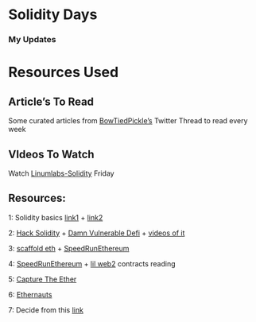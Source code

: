 # Solidity Days

### My Updates




# Resources Used

## **Article’s To Read**

Some curated articles from [BowTiedPickle’s](https://twitter.com/BowTiedPickle/status/1494836973994979329) Twitter Thread to read every week

## **VIdeos To Watch**

Watch [Linumlabs-Solidity](https://youtube.com/playlist?list=PLtQA_IktTCnZcITKc6Bj2Y8jtf33n5ZDk) Friday




## Resources:

1: Solidity basics [link1](https://www.youtube.com/playlist?list=PLO5VPQH6OWdULDcret0S0EYQ7YcKzrigz) + [link2](https://www.youtube.com/playlist?list=PLO5VPQH6OWdVQwpQfw9rZ67O6Pjfo6q-p) 

2: [Hack Solidity](https://www.youtube.com/playlist?list=PLO5VPQH6OWdWsCgXJT9UuzgbC8SPvTRi5) + [Damn Vulnerable Defi](https://www.damnvulnerabledefi.xyz/) + [videos of it](https://www.youtube.com/playlist?list=PLO5VPQH6OWdXKPThrch6U0imGdD3pHLXi) 

3: [scaffold eth](https://docs.scaffoldeth.io/scaffold-eth/) + [SpeedRunEthereum](https://speedrunethereum.com/)

4: [SpeedRunEthereum](https://speedrunethereum.com/) + [lil web2](https://github.com/m1guelpf/lil-web3/tree/main/src) contracts reading

5: [Capture The Ether](https://capturetheether.com/)

6: [Ethernauts](https://ethernaut.openzeppelin.com/)

7: Decide from this [link](https://www.devpill.me/docs/smart-contract-development/solidity/)
